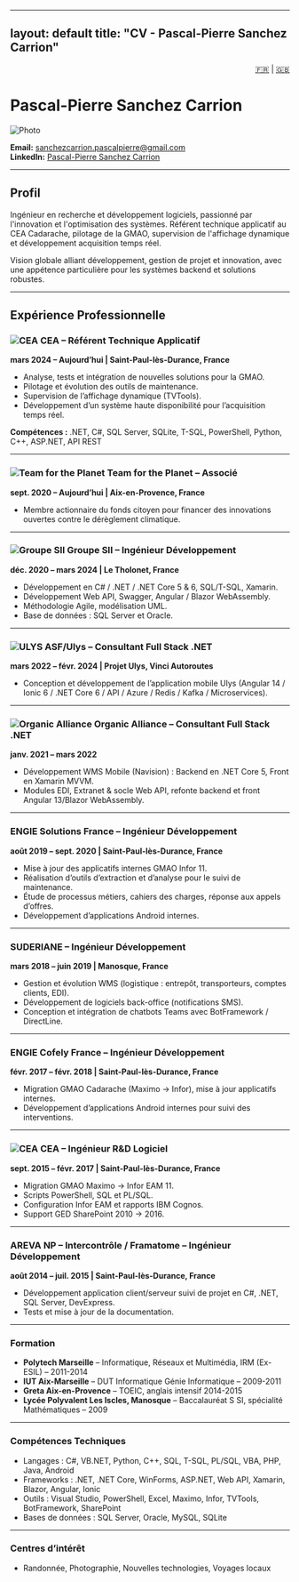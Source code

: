 
---
layout: default
title: "CV - Pascal-Pierre Sanchez Carrion"
---

<div align="right">
  <a href="/cv-github-pages/fr/">🇫🇷</a> | <a href="/cv-github-pages/en/">🇬🇧</a>
</div>

# Pascal-Pierre Sanchez Carrion

![Photo](https://media.licdn.com/dms/image/v2/D4D03AQHK3ysyWwVEDQ/profile-displayphoto-shrink_400_400/B4DZUtkcFKGcAg-/0/1740226282801?e=1759363200&v=beta&t=vQy2CkQfq-0eiXBzHFwJ8ZIt8XMiANBkUihQhb2dkYU)

**Email:** [sanchezcarrion.pascalpierre@gmail.com](mailto:sanchezcarrion.pascalpierre@gmail.com)  
**LinkedIn:** [Pascal-Pierre Sanchez Carrion](https://www.linkedin.com/in/pascalpierresanchezcarrion/)

---

## Profil
Ingénieur en recherche et développement logiciels, passionné par l'innovation et l'optimisation des systèmes. Référent technique applicatif au CEA Cadarache, pilotage de la GMAO, supervision de l'affichage dynamique et développement acquisition temps réel.  

Vision globale alliant développement, gestion de projet et innovation, avec une appétence particulière pour les systèmes backend et solutions robustes.

---

## Expérience Professionnelle

### ![CEA](https://media.licdn.com/dms/image/v2/C4E0BAQEPVql0weI3Qg/company-logo_100_100/company-logo_100_100/0/1677003044696/cea_logo?e=1759363200&v=beta&t=6vXzkgq0MxwVTZKmDb9PCgeh1nbJCyE6UDw-NrUNFhI) CEA – Référent Technique Applicatif
**mars 2024 – Aujourd’hui | Saint-Paul-lès-Durance, France**

- Analyse, tests et intégration de nouvelles solutions pour la GMAO.
- Pilotage et évolution des outils de maintenance.
- Supervision de l’affichage dynamique (TVTools).
- Développement d’un système haute disponibilité pour l’acquisition temps réel.

**Compétences :** .NET, C#, SQL Server, SQLite, T-SQL, PowerShell, Python, C++, ASP.NET, API REST  

---

### ![Team for the Planet](https://media.licdn.com/dms/image/v2/C560BAQEa1RVp4n1JjA/company-logo_100_100/company-logo_100_100/0/1630586467289/time_for_the_planet_logo?e=1759968000&v=beta&t=0jnrufwqDZcT7nGnwTrNPhrjG8t0z0J5QPWick-prEM) Team for the Planet – Associé
**sept. 2020 – Aujourd’hui | Aix-en-Provence, France**

- Membre actionnaire du fonds citoyen pour financer des innovations ouvertes contre le dérèglement climatique.

---

### ![Groupe SII](https://media.licdn.com/dms/image/v2/C4E0BAQGQikS9Fd-3Kw/company-logo_100_100/company-logo_100_100/0/1631320379623?e=1759363200&v=beta&t=zzV0lDhCj966_UBcwMNeOIYPoY0BP35GW7-bwP-QVWE) Groupe SII – Ingénieur Développement
**déc. 2020 – mars 2024 | Le Tholonet, France**

- Développement en C# / .NET / .NET Core 5 & 6, SQL/T-SQL, Xamarin.
- Développement Web API, Swagger, Angular / Blazor WebAssembly.
- Méthodologie Agile, modélisation UML.
- Base de données : SQL Server et Oracle.

---

### ![ULYS](https://media.licdn.com/dms/image/v2/D4E0BAQGHiCFf6cX4pQ/company-logo_100_100/company-logo_100_100/0/1714065518190/ulysfr_logo?e=1759968000&v=beta&t=Nd2DAVen7TOfloCLy0uSYCqQOS3O_j1reXbPOxMfjgQ) ASF/Ulys – Consultant Full Stack .NET
**mars 2022 – févr. 2024 | Projet Ulys, Vinci Autoroutes**

- Conception et développement de l’application mobile Ulys (Angular 14 / Ionic 6 / .NET Core 6 / API / Azure / Redis / Kafka / Microservices).

---

### ![Organic Alliance](https://media.licdn.com/dms/image/v2/C560BAQFsYtC65FVX8g/company-logo_100_100/company-logo_100_100/0/1630604263050/organic_alliance_logo?e=1759968000&v=beta&t=nI8fyV93PucyhD-x1yXMb599aUb1p9z7rvMO043cdjo) Organic Alliance – Consultant Full Stack .NET
**janv. 2021 – mars 2022**

- Développement WMS Mobile (Navision) : Backend en .NET Core 5, Front en Xamarin MVVM.
- Modules EDI, Extranet & socle Web API, refonte backend et front Angular 13/Blazor WebAssembly.

---

### ENGIE Solutions France – Ingénieur Développement
**août 2019 – sept. 2020 | Saint-Paul-lès-Durance, France**

- Mise à jour des applicatifs internes GMAO Infor 11.
- Réalisation d’outils d’extraction et d’analyse pour le suivi de maintenance.
- Étude de processus métiers, cahiers des charges, réponse aux appels d’offres.
- Développement d’applications Android internes.

---

### SUDERIANE – Ingénieur Développement
**mars 2018 – juin 2019 | Manosque, France**

- Gestion et évolution WMS (logistique : entrepôt, transporteurs, comptes clients, EDI).
- Développement de logiciels back-office (notifications SMS).
- Conception et intégration de chatbots Teams avec BotFramework / DirectLine.

---

### ENGIE Cofely France – Ingénieur Développement
**févr. 2017 – févr. 2018 | Saint-Paul-lès-Durance, France**

- Migration GMAO Cadarache (Maximo → Infor), mise à jour applicatifs internes.
- Développement d’applications Android internes pour suivi des interventions.

---

### ![CEA](https://media.licdn.com/dms/image/v2/C4E0BAQEPVql0weI3Qg/company-logo_100_100/company-logo_100_100/0/1677003044696/cea_logo?e=1759363200&v=beta&t=6vXzkgq0MxwVTZKmDb9PCgeh1nbJCyE6UDw-NrUNFhI) CEA – Ingénieur R&D Logiciel
**sept. 2015 – févr. 2017 | Saint-Paul-lès-Durance, France**

- Migration GMAO Maximo → Infor EAM 11.
- Scripts PowerShell, SQL et PL/SQL.
- Configuration Infor EAM et rapports IBM Cognos.
- Support GED SharePoint 2010 → 2016.

---

### AREVA NP – Intercontrôle / Framatome – Ingénieur Développement
**août 2014 – juil. 2015 | Saint-Paul-lès-Durance, France**

- Développement application client/serveur suivi de projet en C#, .NET, SQL Server, DevExpress.
- Tests et mise à jour de la documentation.

---

### Formation

- **Polytech Marseille** – Informatique, Réseaux et Multimédia, IRM (Ex-ESIL) – 2011-2014  
- **IUT Aix-Marseille** – DUT Informatique Génie Informatique – 2009-2011  
- **Greta Aix-en-Provence** – TOEIC, anglais intensif 2014-2015  
- **Lycée Polyvalent Les Iscles, Manosque** – Baccalauréat S SI, spécialité Mathématiques – 2009  

---

### Compétences Techniques

- Langages : C#, VB.NET, Python, C++, SQL, T-SQL, PL/SQL, VBA, PHP, Java, Android  
- Frameworks : .NET, .NET Core, WinForms, ASP.NET, Web API, Xamarin, Blazor, Angular, Ionic  
- Outils : Visual Studio, PowerShell, Excel, Maximo, Infor, TVTools, BotFramework, SharePoint  
- Bases de données : SQL Server, Oracle, MySQL, SQLite  

---

### Centres d’intérêt

- Randonnée, Photographie, Nouvelles technologies, Voyages locaux  

